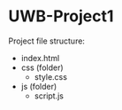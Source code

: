 # UWB-Project1

Project file structure:
  * index.html
  * css (folder)
    * style.css
  * js (folder)
    * script.js
